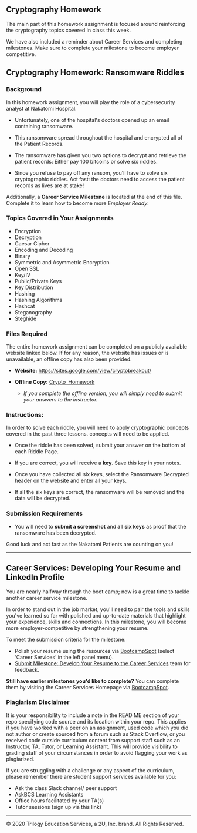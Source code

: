 ## Cryptography Homework

The main part of this homework assignment is focused around reinforcing the cryptography topics covered in class this week.

We have also included a reminder about Career Services and completing milestones. Make sure to complete your milestone to become employer competitive.

## Cryptography Homework: Ransomware Riddles

### Background

In this homework assignment, you will play the role of a cybersecurity analyst at Nakatomi Hospital.

- Unfortunately, one of the hospital's doctors opened up an email containing ransomware.

- This ransomware spread throughout the hospital and encrypted all of the Patient Records.

- The ransomware has given you two options to decrypt and retrieve the patient records: Either pay 100 bitcoins or solve six riddles.

- Since you refuse to pay off any ransom, you'll have to solve six cryptographic riddles. Act fast: the doctors need to access the patient records as lives are at stake!

Additionally, a **Career Service Milestone** is located at the end of this file. Complete it to learn how to become more *Employer Ready*.

### Topics Covered in Your Assignments

- Encryption
- Decryption
- Caesar Cipher
- Encoding and Decoding
- Binary
- Symmetric and Asymmetric Encryption
- Open SSL
- Key/IV
- Public/Private Keys
- Key Distribution
- Hashing
- Hashing Algorithms
- Hashcat
- Steganography
- Steghide

### Files Required

The entire homework assignment can be completed on a publicly available website linked below. If for any reason, the website has issues or is unavailable, an offline copy has also been provided.

- **Website:** https://sites.google.com/view/cryptobreakout/

- **Offline Copy:** [Crypto_Homework](resources/Crypto_Homework_OfflineCopy.docx)

  - *If you complete the offline version, you will simply need to submit your answers to the instructor.*


### Instructions:

In order to solve each riddle, you will need to apply cryptographic concepts covered in the past three lessons.
 concepts will need to be applied.

- Once the riddle has been solved, submit your answer on the bottom of each Riddle Page.

- If you are correct, you will receive a **key**. Save this key in your notes.

- Once you have collected all six keys, select the Ransomware Decrypted header on the website and enter all your keys.

- If all the six keys are correct, the ransomware will be removed and the data will be decrypted.


### Submission Requirements

- You will need to **submit a screenshot** and **all six keys** as proof that the ransomware has been decrypted.

Good luck and act fast as the Nakatomi Patients are counting on you!


---

## Career Services: Developing Your Resume and LinkedIn Profile

 
You are nearly halfway through the boot camp; now is a great time to tackle another career service milestone.
 
In order to stand out in the job market, you'll need to pair the tools and skills you've learned so far with polished and up-to-date materials that highlight your experience, skills and connections. In this milestone, you will become more employer-competitive by strengthening your resume.
 
To meet the submission criteria for the milestone: 
- Polish your resume using the resources via [BootcampSpot](https://www.bootcampspot.com/login) (select ‘Career Services’ in the left panel menu).
- [Submit Milestone: Develop Your Resume to the Career Services](https://www.bootcampspot.com/login) team for feedback. 
 
**Still have earlier milestones you'd like to complete?** You can complete them by visiting the Career Services Homepage via [BootcampSpot](https://www.bootcampspot.com/login).

### Plagiarism Disclaimer

It is your responsibility to include a note in the READ ME section of your repo specifying code source and its location within your repo. This applies if you have worked with a peer on an assignment, used code which you did not author or create sourced from a forum such as Stack Overflow, or you received code outside curriculum content from support staff such as an Instructor, TA, Tutor, or Learning Assistant. This will provide visibility to grading staff of your circumstances in order to avoid flagging your work as plagiarized.

If you are struggling with a challenge or any aspect of the curriculum, please remember there are student support services available for you:

* Ask the class Slack channel/ peer support
* AskBCS Learning Assistants 
* Office hours facilitated by your TA(s)
* Tutor sessions (sign up via this link)

---
© 2020 Trilogy Education Services, a 2U, Inc. brand. All Rights Reserved.
